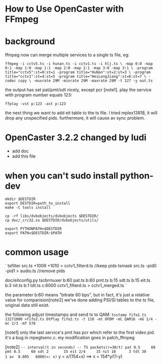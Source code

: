 How to Use OpenCaster with FFmpeg
====

# background
ffmpeg now can merge multiple services to a single ts file, eg:

` ffmpeg -i cctv5.ts -i hunan.ts -i cctv1.ts -i hlj.ts \
 -map 0:0 -map 0:1 -map 1:0 -map 1:1 -map 2:0 -map 2:1 -map 3:0 -map 3:1 \
-program title="cctv5":st=0:st=1 -program title="HuNan":st=2:st=3 \
-program title="cctv1":st=4:st=5 -program title="HeiLongJiang":st=6:st=7 \
-codec copy \
-muxrate 29M -minrate 29M -maxrate 29M -t 127 -y out.ts `

the output has set pat/pmt/sdt nicely, except pcr [note1].
  play the service with program number equals 123:

    ffplay -vst p:123 -ast p:123 

   the next thing we want to add eit table to the ts file.
I tried mplex13818, it will drop any unspecified pids. furthermore, it will cause av sync problem.
 

# OpenCaster 3.2.2 changed by ludi
 * add doc
 * add this file

# when you can't sudo install python-dev

    mkdir $DESTDIR
    export DESTDIR=path_to_install
    make -C tools install

    cp -rf libs/dvbobjects/dvbobjects $DESTDIR/
    cp doc/_crc32.so $DESTDIR/dvbobjects/utils/

    export PYTHONPATH=$DESTDIR
    export PATH=$DESTDIR:$PATH

# common usage
`
tsfilter src.ts +1009 +1010  > cctv1_filterd.ts //keep pids
tsmask src.ts -pid0 -pid1 > audio.ts //remove pids

doc/eitconfig.py 
tscbrmuxer b:60 pat.ts b:60 pmt.ts b:15 sdt.ts  b:15 eit.ts b:3 nit.ts b:1 tdt.ts c:6000 cctv1_filterd.ts > cctv1_merged.ts
`

the parameter b:60 means "bitrate 60 bps", but in fact, it's just a relative value for comparision[note2]
we've done adding PSI/SI tables to the ts file, original data still exist.

the following adjust timestamps and send ts to QAM:
`tsstamp fifo1.ts 13271000 >fifo2.ts
DtPlay fifo2.ts -t 110 -mt OFDM -mC QAM16 -mG 1/4 -mc 2/3 -mf 578
`

[note1]
only the last service's pmt has pcr which refer to the first video pid. it's a bug in mpegtsenc.c.
my modification goes in patch_ffmpeg

[note2]
` -- interval(t in seconds) -- TS packets(r=30/t)
pat 0.5		60
pmt 0.5		60
sdt 2		15
eit 2/4		15
nit 10		3
tdt 30		1
av  0.005	6000(=: x)
`
y = x/(154+x) ==> x = 154*y/(1-y)


